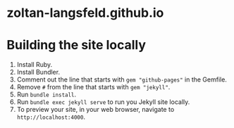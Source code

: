 # zoltan-langsfeld.github.io

# Building the site locally
1. Install Ruby.
2. Install Bundler.
3. Comment out the line that starts with `gem "github-pages"` in the Gemfile.
4. Remove `#` from the line that starts with `gem "jekyll"`. 
5. Run `bundle install`. 
6. Run `bundle exec jekyll serve` to run you Jekyll site locally. 
7. To preview your site, in your web browser, navigate to `http://localhost:4000`.